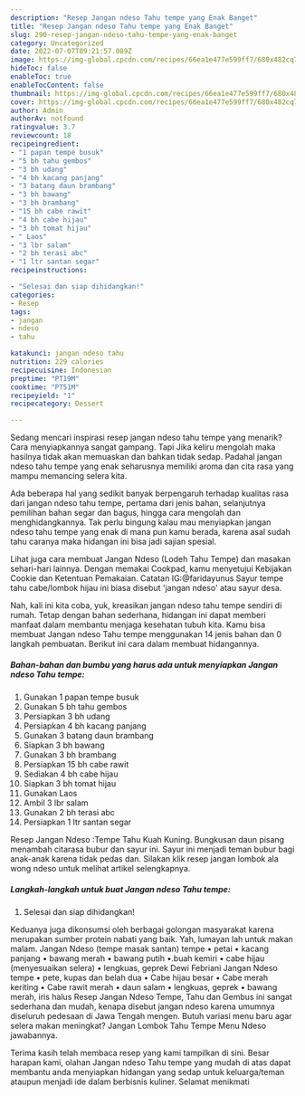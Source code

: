 ```yaml
---
description: "Resep Jangan ndeso Tahu tempe yang Enak Banget"
title: "Resep Jangan ndeso Tahu tempe yang Enak Banget"
slug: 290-resep-jangan-ndeso-tahu-tempe-yang-enak-banget
category: Uncategorized
date: 2022-07-07T09:21:57.089Z
image: https://img-global.cpcdn.com/recipes/66ea1e477e599ff7/680x482cq70/jangan-ndeso-tahu-tempe-foto-resep-utama.jpg
hideToc: false
enableToc: true
enableTocContent: false
thumbnail: https://img-global.cpcdn.com/recipes/66ea1e477e599ff7/680x482cq70/jangan-ndeso-tahu-tempe-foto-resep-utama.jpg
cover: https://img-global.cpcdn.com/recipes/66ea1e477e599ff7/680x482cq70/jangan-ndeso-tahu-tempe-foto-resep-utama.jpg
author: Admin
authorAv: notfound
ratingvalue: 3.7
reviewcount: 18
recipeingredient:
- "1 papan tempe busuk"
- "5 bh tahu gembos"
- "3 bh udang"
- "4 bh kacang panjang"
- "3 batang daun brambang"
- "3 bh bawang"
- "3 bh brambang"
- "15 bh cabe rawit"
- "4 bh cabe hijau"
- "3 bh tomat hijau"
- " Laos"
- "3 lbr salam"
- "2 bh terasi abc"
- "1 ltr santan segar"
recipeinstructions:

- "Selesai dan siap dihidangkan!"
categories:
- Resep
tags:
- jangan
- ndeso
- tahu

katakunci: jangan ndeso tahu 
nutrition: 229 calories
recipecuisine: Indonesian
preptime: "PT19M"
cooktime: "PT51M"
recipeyield: "1"
recipecategory: Dessert

---
```



Sedang mencari inspirasi resep jangan ndeso tahu tempe yang menarik? Cara menyiapkannya sangat gampang. Tapi Jika keliru mengolah maka hasilnya tidak akan memuaskan dan bahkan tidak sedap. Padahal jangan ndeso tahu tempe yang enak seharusnya memiliki aroma dan cita rasa yang mampu memancing selera kita.


Ada beberapa hal yang sedikit banyak berpengaruh terhadap kualitas rasa dari jangan ndeso tahu tempe, pertama dari jenis bahan, selanjutnya pemilihan bahan segar dan bagus, hingga cara mengolah dan menghidangkannya. Tak perlu bingung kalau mau menyiapkan jangan ndeso tahu tempe yang enak di mana pun kamu berada, karena asal sudah tahu caranya maka hidangan ini bisa jadi sajian spesial.

Lihat juga cara membuat Jangan Ndeso (Lodeh Tahu Tempe) dan masakan sehari-hari lainnya. Dengan memakai Cookpad, kamu menyetujui Kebijakan Cookie dan Ketentuan Pemakaian. Catatan IG:@faridayunus Sayur tempe tahu cabe/lombok hijau ini biasa disebut &#39;jangan ndeso&#39; atau sayur desa.


Nah, kali ini kita coba, yuk, kreasikan jangan ndeso tahu tempe sendiri di rumah. Tetap dengan bahan sederhana, hidangan ini dapat memberi manfaat dalam membantu menjaga kesehatan tubuh kita. Kamu bisa membuat Jangan ndeso Tahu tempe menggunakan 14 jenis bahan dan 0 langkah pembuatan. Berikut ini cara dalam membuat hidangannya.

<!--inarticleads1-->

##### Bahan-bahan dan bumbu yang harus ada untuk menyiapkan Jangan ndeso Tahu tempe:

1. Gunakan 1 papan tempe busuk
1. Gunakan 5 bh tahu gembos
1. Persiapkan 3 bh udang
1. Persiapkan 4 bh kacang panjang
1. Gunakan 3 batang daun brambang
1. Siapkan 3 bh bawang
1. Gunakan 3 bh brambang
1. Persiapkan 15 bh cabe rawit
1. Sediakan 4 bh cabe hijau
1. Siapkan 3 bh tomat hijau
1. Gunakan  Laos
1. Ambil 3 lbr salam
1. Gunakan 2 bh terasi abc
1. Persiapkan 1 ltr santan segar


Resep Jangan Ndeso :Tempe Tahu Kuah Kuning. Bungkusan daun pisang menambah citarasa bubur dan sayur ini. Sayur ini menjadi teman bubur bagi anak-anak karena tidak pedas dan. Silakan klik resep jangan lombok ala wong ndeso untuk melihat artikel selengkapnya. 

<!--inarticleads2-->

##### Langkah-langkah untuk buat Jangan ndeso Tahu tempe:


1. Selesai dan siap dihidangkan!

Keduanya juga dikonsumsi oleh berbagai golongan masyarakat karena merupakan sumber protein nabati yang baik. Yah, lumayan lah untuk makan malam. Jangan Ndeso (tempe masak santan) tempe • petai • kacang panjang • bawang merah • bawang putih •.buah kemiri • cabe hijau (menyesuaikan selera) • lengkuas, geprek Dewi Febriani Jangan Ndeso tempe • pete, kupas dan belah dua • Cabe hijau besar • Cabe merah keriting • Cabe rawit merah • daun salam • lengkuas, geprek • bawang merah, iris halus Resep Jangan Ndeso Tempe, Tahu dan Gembus ini sangat sederhana dan mudah, kenapa disebut jangan ndeso karena umumnya diseluruh pedesaan di Jawa Tengah mengen. Butuh variasi menu baru agar selera makan meningkat? Jangan Lombok Tahu Tempe Menu Ndeso jawabannya. 

Terima kasih telah membaca resep yang kami tampilkan di sini. Besar harapan kami, olahan Jangan ndeso Tahu tempe yang mudah di atas dapat membantu anda menyiapkan hidangan yang sedap untuk keluarga/teman ataupun menjadi ide dalam berbisnis kuliner. Selamat menikmati
